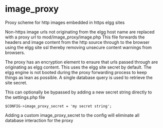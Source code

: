 image_proxy
===========

Proxy scheme for http images embedded in https elgg sites


Non-https image urls not originating from the elgg host name are replaced with a proxy
url to mod/image_proxy/image.php
This file forwards the headers and image content from the http source through to the browser
using the elgg site ssl thereby removing unsecure content warnings from browsers.


The proxy has an encryption element to ensure that urls passed through are originating as
elgg content.  This uses the elgg site secret by default.
The elgg engine is not booted during the proxy forwarding process to keep things as lean as
possible.  A single database query is used to retrieve the site secret.

This can optionally be bypassed by adding a new secret string directly to the settings.php file

```
$CONFIG->image_proxy_secret = 'my secret string';
```

Adding a custom image_proxy_secret to the config will eliminate all database interaction for the proxy
